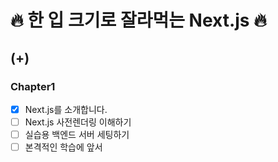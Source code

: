 # :fire: 한 입 크기로 잘라먹는 Next.js :fire:

## (+)

### Chapter1

- [x] Next.js를 소개합니다.
- [ ] Next.js 사전렌더링 이해하기
- [ ] 실습용 백엔드 서버 세팅하기
- [ ] 본격적인 학습에 앞서
